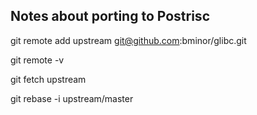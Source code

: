 
## Notes about porting to Postrisc

git remote add upstream git@github.com:bminor/glibc.git

git remote -v

git fetch upstream

git rebase -i upstream/master
